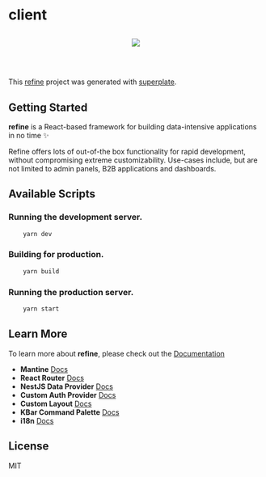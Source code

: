 # client

<div align="center" style="margin: 30px;">
    <a href="https://refine.dev">
    <img src="https://refine.ams3.cdn.digitaloceanspaces.com/refine_logo.png"  align="center" />
    </a>
</div>
<br/>

This [refine](https://github.com/pankod/refine) project was generated with [superplate](https://github.com/pankod/refine).

## Getting Started

**refine** is a React-based framework for building data-intensive applications in no time ✨

Refine offers lots of out-of-the box functionality for rapid development, without compromising extreme customizability. Use-cases include, but are not limited to admin panels, B2B applications and dashboards.

## Available Scripts

### Running the development server.

```bash
    yarn dev
```

### Building for production.

```bash
    yarn build
```

### Running the production server.

```bash
    yarn start
```

## Learn More

To learn more about **refine**, please check out the [Documentation](https://refine.dev/docs)

- **Mantine** [Docs](#)
- **React Router** [Docs](https://refine.dev/docs/core/providers/router-provider/)
- **NestJS Data Provider** [Docs](https://refine.dev/docs/core/providers/data-provider/#overview)
- **Custom Auth Provider** [Docs](https://refine.dev/docs/core/providers/auth-provider/)
- **Custom Layout** [Docs](https://refine.dev/docs/ui-frameworks/mantine/customization/mantine-custom-layout/)
- **KBar Command Palette** [Docs](https://github.com/pankod/refine/tree/next/examples/commandPalette/kbar)
- **i18n** [Docs](https://refine.dev/docs/core/providers/i18n-provider/)


## License

MIT
